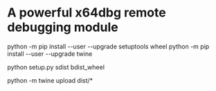 # A powerful x64dbg remote debugging module

python -m pip install --user --upgrade setuptools wheel
python -m pip install --user --upgrade twine

python setup.py sdist bdist_wheel

python -m twine upload dist/*
